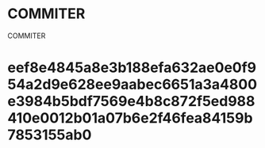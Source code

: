 # COMMITER
COMMITER






# eef8e4845a8e3b188efa632ae0e0f954a2d9e628ee9aabec6651a3a4800e3984b5bdf7569e4b8c872f5ed988410e0012b01a07b6e2f46fea84159b7853155ab0

